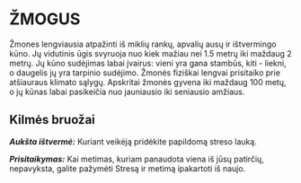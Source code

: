 # ŽMOGUS

Žmones lengviausia atpažinti iš miklių rankų, apvalių ausų ir ištvermingo kūno. Jų vidutinis ūgis svyruoja nuo kiek mažiau nei 1.5 metrų iki maždaug 2 metrų. Jų kūno sudėjimas labai įvairus: vieni yra gana stambūs, kiti - liekni, o daugelis jų yra tarpinio sudėjimo. Žmonės fiziškai lengvai prisitaiko prie atšiauraus klimato sąlygų. Apskritai žmonės gyvena iki maždaug 100 metų, o jų kūnas labai pasikeičia nuo jauniausio iki seniausio amžiaus.

## Kilmės bruožai

***Aukšta ištvermė:*** Kuriant veikėją pridėkite papildomą streso lauką.

***Prisitaikymas:*** Kai metimas, kuriam panaudota viena iš jūsų patirčių, nepavyksta, galite pažymėti Stresą ir metimą ipakartoti iš naujo.